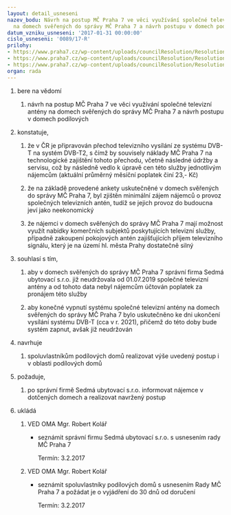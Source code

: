 ```yaml
---
layout: detail_usneseni
nazev_bodu: Návrh na postup MČ Praha 7 ve věci využívání společné televizní antény
  na domech svěřených do správy MČ Praha 7 a návrh postupu v domech podílových
datum_vzniku_usneseni: '2017-01-31 00:00:00'
cislo_usneseni: '0089/17-R'
prilohy:
- https://www.praha7.cz/wp-content/uploads/councilResolution/Resolutions/28803/export/01_STA~162225.docx
- https://www.praha7.cz/wp-content/uploads/councilResolution/Resolutions/28803/export/02_STA~162224.pdf
- https://www.praha7.cz/wp-content/uploads/councilResolution/Resolutions/28803/export/export~296837.pdf
organ: rada
---
```

<ol id="urzList" class="urzList_view"><li id="" class="urzClass1"><span name="1">bere na vědomí</span><ol class="urzOlClass"><li style="text-align: left;" id="" class="urzClass2"><span><p>návrh na postup MČ Praha 7 ve věci využívání společné televizní antény na domech svěřených do správy MČ Praha 7 a návrh postupu v domech podílových</p></span></li></ol></li><li id="" class="urzClass1"><span name="50">konstatuje,</span><ol class="urzOlClass"><li style="text-align: left;" id="" class="urzClass2"><span><p>že v ČR je připravován přechod televizního vysílání ze systému DVB-T na systém DVB-T2, s čímž by souvisely náklady MČ Praha 7 na technologické zajištění tohoto přechodu, včetně následné údržby a servisu, což by následně vedlo k úpravě cen této služby jednotlivým nájemcům (aktuální průměrný měsíční poplatek činí 23,- Kč)<br></p></span></li><li style="text-align: left;" id="" class="urzClass2"><span><p>že na základě provedené ankety uskutečněné v domech svěřených do správy MČ Praha 7, byl zjištěn minimální zájem nájemců o provoz společných televizních antén, tudíž se jejich provoz do budoucna jeví jako neekonomický</p></span></li><li style="text-align: left;" id="" class="urzClass2"><span><p>že nájemci v domech svěřených do správy MČ Praha 7 mají možnost využít nabídky komerčních subjektů poskytujících televizní služby, případně zakoupení pokojových antén zajišťujících příjem televizního signálu, který je na území hl. města Prahy dostatečně silný<br></p></span></li></ol></li><li id="" class="urzClass1"><span name="75">souhlasí s tím,</span><ol class="urzOlClass"><li style="text-align: left;" id="" class="urzClass2"><span><p>aby v domech svěřených do správy MČ Praha 7 správní firma Sedmá ubytovací s.r.o. již neudržovala od 01.07.2019&nbsp;společné televizní antény a od tohoto data nebyl nájemcům účtován poplatek za pronájem této služby<br></p></span></li><li style="text-align: left;" id="" class="urzClass2"><span><p>aby konečné vypnutí systému&nbsp;společné televizní antény na domech svěřených do správy MČ Praha 7 bylo uskutečněno ke dni ukončení vysílání systému DVB-T (cca v r. 2021), přičemž do této doby bude systém zapnut, avšak již neudržován<br></p></span></li></ol></li><li id="" class="urzClass1"><span name="8">navrhuje</span><ol class="urzOlClass"><li style="text-align: left;" id="" class="urzClass2"><span><p>spoluvlastníkům podílových domů realizovat výše uvedený postup i v oblasti podílových domů<br></p></span></li></ol></li><li id="" class="urzClass1"><span name="63">požaduje,</span><ol class="urzOlClass"><li style="text-align: left;" id="" class="urzClass2"><span><p>po správní firmě Sedmá ubytovací s.r.o. informovat nájemce v dotčených domech a realizovat navržený postup<br></p></span></li></ol></li><li class="urzClass1" id="urzUkoly"><span name="1">ukládá</span><ol class="urzOlClass"><li class="urzClass2"><span><p>VED OMA Mgr. Robert Kolář</p></span><ul class="urzUlClass"><li class="urzClass3"><span><p>seznámit správní firmu Sedmá ubytovací s.r.o. s usnesením rady MČ Praha 7</p></span><span class="urzUkolTermin">  Termín:&nbsp;3.2.2017</span></li></ul></li><li class="urzClass2"><span><p>VED OMA Mgr. Robert Kolář</p></span><ul class="urzUlClass"><li class="urzClass3"><span><p>seznámit spoluvlastníky podílových domů s usnesením Rady MČ Praha 7 a požádat je o vyjádření do 30 dnů od doručení</p></span><span class="urzUkolTermin">  Termín:&nbsp;3.2.2017</span></li></ul></li></ol></li></ol>